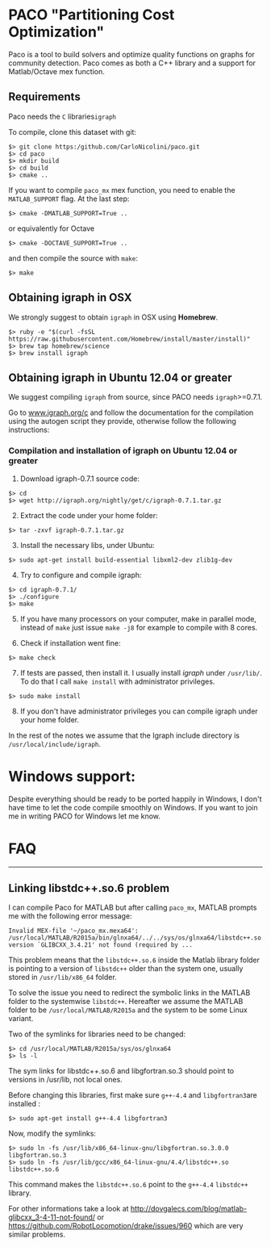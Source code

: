 # PACO "Partitioning Cost Optimization"

Paco is a tool to build solvers and optimize quality functions on graphs for community detection.
Paco comes as both a C++ library and a support for Matlab/Octave mex function.

## Requirements
Paco needs the `C` libraries`igraph`

To compile, clone this dataset with git:

    $> git clone https:/github.com/CarloNicolini/paco.git
    $> cd paco
    $> mkdir build
    $> cd build
    $> cmake ..

If you want to compile `paco_mx` mex function, you need to enable the `MATLAB_SUPPORT` flag. At the last step:

    $> cmake -DMATLAB_SUPPORT=True ..

or equivalently for Octave

    $> cmake -DOCTAVE_SUPPORT=True ..

and then compile the source with `make`:

    $> make


## Obtaining igraph in OSX
We strongly suggest to obtain `igraph` in OSX using **Homebrew**.

    $> ruby -e "$(curl -fsSL https://raw.githubusercontent.com/Homebrew/install/master/install)"
    $> brew tap homebrew/science
    $> brew install igraph

## Obtaining igraph in Ubuntu 12.04 or greater
We suggest compiling `igraph` from source, since PACO needs `igraph`>=0.7.1.

Go to www.igraph.org/c and follow the documentation for the compilation using the autogen script they provide, otherwise follow the following instructions:

### Compilation and installation of igraph on Ubuntu 12.04 or greater

1. Download igraph-0.7.1 source code:

```
$> cd
$> wget http://igraph.org/nightly/get/c/igraph-0.7.1.tar.gz
```
 
2. Extract the code under your home folder:

```
$> tar -zxvf igraph-0.7.1.tar.gz
```

3. Install the necessary libs, under Ubuntu:

```
$> sudo apt-get install build-essential libxml2-dev zlib1g-dev
```

4. Try to configure and compile igraph:

```
$> cd igraph-0.7.1/
$> ./configure
$> make 
```

5. If you have many processors on your computer, make in parallel mode, instead of `make` just issue `make -j8` for example to compile with 8 cores.

6. Check if installation went fine:

```
$> make check
```

7. If tests are passed, then install it. I usually install *igraph* under `/usr/lib/`. To do that I call `make install` with administrator privileges. 

```
$> sudo make install
```

8. If you don't have administrator privileges you can compile igraph under your home folder.

In the rest of the notes we assume that the Igraph include directory is `/usr/local/include/igraph`.


# Windows support:
Despite everything should be ready to be ported happily in Windows, I don't have time to let the code compile smoothly on Windows. If you want to join me in writing PACO for Windows let me know.

# FAQ
---

## Linking libstdc++.so.6 problem

I can compile Paco for MATLAB but after calling `paco_mx`, MATLAB prompts me with the following error message:

```
Invalid MEX-file '~/paco_mx.mexa64': /usr/local/MATLAB/R2015a/bin/glnxa64/../../sys/os/glnxa64/libstdc++.so.6: version `GLIBCXX_3.4.21' not found (required by ...
```

This problem means that the `libstdc++.so.6` inside the Matlab library folder is pointing to a version of `libstdc++` older than the system one, usually stored in `/usr/lib/x86_64` folder.

To solve the issue you need to redirect the symbolic links in the MATLAB folder to the systemwise `libstdc++`. Hereafter we assume the MATLAB folder to be `/usr/local/MATLAB/R2015a` and the system to be some Linux variant.

Two of the symlinks for libraries need to be changed:

```
$> cd /usr/local/MATLAB/R2015a/sys/os/glnxa64
$> ls -l
```

The sym links for libstdc++.so.6 and libgfortran.so.3 should point to versions in /usr/lib, not local ones.


Before changing this libraries, first make sure `g++-4.4` and `libgfortran3`are installed :

```
$> sudo apt-get install g++-4.4 libgfortran3
```

Now, modify the symlinks:

```
$> sudo ln -fs /usr/lib/x86_64-linux-gnu/libgfortran.so.3.0.0 libgfortran.so.3
$> sudo ln -fs /usr/lib/gcc/x86_64-linux-gnu/4.4/libstdc++.so libstdc++.so.6
```

This command makes the `libstdc++.so.6` point to the `g++-4.4` `libstdc++` library.

For other informations take a look at http://dovgalecs.com/blog/matlab-glibcxx_3-4-11-not-found/ or https://github.com/RobotLocomotion/drake/issues/960 which are very similar problems.
